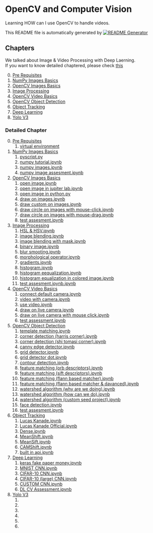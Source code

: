 
# OpenCV and Computer Vision

Learning HOW can I use OpenCV to handle videos.

This README file is automatically generated by [![README Generator](https://github.com/unchaptered/opencv-and-computer-vison/actions/workflows/generator-readme.yaml/badge.svg)](https://github.com/unchaptered/opencv-and-computer-vison/actions/workflows/generator-readme.yaml) 

## Chapters 

 We talked about Image & Video Processing with Deep Laerning.<br>If you want to know detailed chaptered, please check [this](./README.md#detailed-chapter) 

0. [Pre Requisites](./python/0_Pre_Requisites/README.md)
1. [NumPy Images Basics](./python/1_NumPy_Images_Basics/README.md)
2. [OpenCV Images Basics](./python/2_OpenCV_Images_Basics/README.md)
3. [Image Processing](./python/3_Image_Processing/README.md)
4. [OpenCV Video Basics](./python/4_OpenCV_Video_Basics/README.md)
5. [OpenCV Object Detection](./python/5_OpenCV_Object_Detection/README.md)
6. [Object Tracking](./python/6_Object_Tracking/README.md)
7. [Deep Learning](./python/7_Deep_Learning/README.md)
8. [Yolo V3](./python/8_Yolo_V3/README.md)

### Detailed Chapter 

0. [Pre Requisites](./python/0_Pre_Requisites/README.md)
   1. [virtual environment](./python/0_Pre_Requisites/1_virtual_environment)
1. [NumPy Images Basics](./python/1_NumPy_Images_Basics/README.md)
   1. [pyscript.py](./python/1_NumPy_Images_Basics/1_pyscript.py)
   2. [numpy tutorial.ipynb](./python/1_NumPy_Images_Basics/2_numpy_tutorial.ipynb)
   3. [numpy images.ipynb](./python/1_NumPy_Images_Basics/3_numpy_images.ipynb)
   4. [numpy image assesment.ipynb](./python/1_NumPy_Images_Basics/4_numpy_image_assesment.ipynb)
2. [OpenCV Images Basics](./python/2_OpenCV_Images_Basics/README.md)
   1. [open image.ipynb](./python/2_OpenCV_Images_Basics/1_open_image.ipynb)
   2. [open image in jupiter lab.ipynb](./python/2_OpenCV_Images_Basics/2_open_image_in_jupiter_lab.ipynb)
   3. [open image in python.py](./python/2_OpenCV_Images_Basics/3_open_image_in_python.py)
   4. [draw on images.ipynb](./python/2_OpenCV_Images_Basics/4_draw_on_images.ipynb)
   5. [draw custom on images.ipynb](./python/2_OpenCV_Images_Basics/5_draw_custom_on_images.ipynb)
   6. [draw circle on images with mouse-click.ipynb](./python/2_OpenCV_Images_Basics/6_draw_circle_on_images_with_mouse-click.ipynb)
   7. [draw circle on images with mouse-drag.ipynb](./python/2_OpenCV_Images_Basics/7_draw_circle_on_images_with_mouse-drag.ipynb)
   8. [test assesment.ipynb](./python/2_OpenCV_Images_Basics/99_test_assesment.ipynb)
3. [Image Processing](./python/3_Image_Processing/README.md)
   1. [HSL & HSV.ipynb](./python/3_Image_Processing/01_HSL_&_HSV.ipynb)
   2. [image blending.ipynb](./python/3_Image_Processing/02_image_blending.ipynb)
   3. [image blending with mask.ipynb](./python/3_Image_Processing/03_image_blending_with_mask.ipynb)
   4. [binary image.ipynb](./python/3_Image_Processing/04_binary_image.ipynb)
   5. [blur smooting.ipynb](./python/3_Image_Processing/05_blur_smooting.ipynb)
   6. [morphological operator.ipynb](./python/3_Image_Processing/06_morphological_operator.ipynb)
   7. [gradients.ipynb](./python/3_Image_Processing/07_gradients.ipynb)
   8. [histogram.ipynb](./python/3_Image_Processing/08_histogram.ipynb)
   9. [histogram eequalization.ipynb](./python/3_Image_Processing/09_histogram_eequalization.ipynb)
   10. [histogram equalization in colored image.ipynb](./python/3_Image_Processing/10_histogram_equalization_in_colored_image.ipynb)
   11. [test assesment.ipynb.ipynb](./python/3_Image_Processing/11_test_assesment.ipynb.ipynb)
4. [OpenCV Video Basics](./python/4_OpenCV_Video_Basics/README.md)
   1. [connect default camera.ipynb](./python/4_OpenCV_Video_Basics/1_connect_default_camera.ipynb)
   2. [video with camera.ipynb](./python/4_OpenCV_Video_Basics/2.save_video_with_camera.ipynb)
   3. [use video.ipynb](./python/4_OpenCV_Video_Basics/3_use_video.ipynb)
   4. [draw on live camera.ipynb](./python/4_OpenCV_Video_Basics/4_draw_on_live_camera.ipynb)
   5. [draw on live camera with mouse click.ipynb](./python/4_OpenCV_Video_Basics/5_draw_on_live_camera_with_mouse_click.ipynb)
   6. [test assessment.ipynb](./python/4_OpenCV_Video_Basics/6_test_assessment.ipynb)
5. [OpenCV Object Detection](./python/5_OpenCV_Object_Detection/README.md)
   1. [template matching.ipynb](./python/5_OpenCV_Object_Detection/01_template_matching.ipynb)
   2. [corner detection (harris corner).ipynb](./python/5_OpenCV_Object_Detection/02_corner_detection_(harris_corner).ipynb)
   3. [corner detection (shi tomasi corner).ipynb](./python/5_OpenCV_Object_Detection/03_corner_detection_(shi_tomasi_corner).ipynb)
   4. [canny edge detector.ipynb](./python/5_OpenCV_Object_Detection/04_canny_edge_detector.ipynb)
   5. [grid detector.ipynb](./python/5_OpenCV_Object_Detection/05_grid_detector.ipynb)
   6. [grid detector dot.ipynb](./python/5_OpenCV_Object_Detection/06_grid_detector_dot.ipynb)
   7. [contour detection.ipynb](./python/5_OpenCV_Object_Detection/07_contour_detection.ipynb)
   8. [feature matching (orb descriptors).ipynb](./python/5_OpenCV_Object_Detection/08_feature_matching_(orb_descriptors).ipynb)
   9. [feature matching (sift descriptors).ipynb](./python/5_OpenCV_Object_Detection/09_feature_matching_(sift_descriptors).ipynb)
   10. [feature matching (flann based matcher).ipynb](./python/5_OpenCV_Object_Detection/10_feature_matching_(flann_based_matcher).ipynb)
   11. [feature matching (flann based matcher & davanced).ipynb](./python/5_OpenCV_Object_Detection/11_feature_matching_(flann_based_matcher_&_davanced).ipynb)
   12. [watershed algorithm (why are we doing).ipynb](./python/5_OpenCV_Object_Detection/12_watershed_algorithm_(why_are_we_doing).ipynb)
   13. [watershed algorithm (how can we do).ipynb](./python/5_OpenCV_Object_Detection/13_watershed_algorithm_(how_can_we_do).ipynb)
   14. [watershed algorithm (custom seed project).ipynb](./python/5_OpenCV_Object_Detection/14_watershed_algorithm_(custom_seed_project).ipynb)
   15. [face detection.ipynb](./python/5_OpenCV_Object_Detection/15_face_detection.ipynb)
   16. [test assesment.ipynb](./python/5_OpenCV_Object_Detection/16_test_assesment.ipynb)
6. [Object Tracking](./python/6_Object_Tracking/README.md)
   1. [Lucas Kanade.ipynb](./python/6_Object_Tracking/1_Lucas_Kanade.ipynb)
   2. [Lucas Kanade Official.ipynb](./python/6_Object_Tracking/2_Lucas_Kanade_Official.ipynb)
   3. [Dense.ipynb](./python/6_Object_Tracking/3_Dense.ipynb)
   4. [MeanShift.ipynb](./python/6_Object_Tracking/4_MeanShift.ipynb)
   5. [MeanSift.ipynb](./python/6_Object_Tracking/4_MeanSift.ipynb)
   6. [CAMShift.ipynb](./python/6_Object_Tracking/5_CAMShift.ipynb)
   7. [built in api.ipynb](./python/6_Object_Tracking/6_built_in_api.ipynb)
7. [Deep Learning](./python/7_Deep_Learning/README.md)
   1. [keras fake paper money.ipynb](./python/7_Deep_Learning/1_keras_fake_paper_money.ipynb)
   2. [MNIST CNN.ipynb](./python/7_Deep_Learning/2_MNIST_CNN.ipynb)
   3. [CIFAR-10 CNN.ipynb](./python/7_Deep_Learning/3_CIFAR-10_CNN.ipynb)
   4. [CIFAR-10 (large) CNN.ipynb](./python/7_Deep_Learning/4_CIFAR-10_(large)_CNN.ipynb)
   5. [CUSTOM CNN.ipynb](./python/7_Deep_Learning/5_CUSTOM_CNN.ipynb)
   6. [DL CV Assessment.ipynb](./python/7_Deep_Learning/6_DL_CV_Assessment.ipynb)
8. [Yolo V3](./python/8_Yolo_V3/README.md)
   1. [](./python/8_Yolo_V3/06-YOLO-Object-Detection.ipynb)
   2. [](./python/8_Yolo_V3/LICENSE)
   3. [](./python/8_Yolo_V3/cfg)
   4. [](./python/8_Yolo_V3/demo.py)
   5. [](./python/8_Yolo_V3/model)
   6. [](./python/8_Yolo_V3/yad2k.py)
